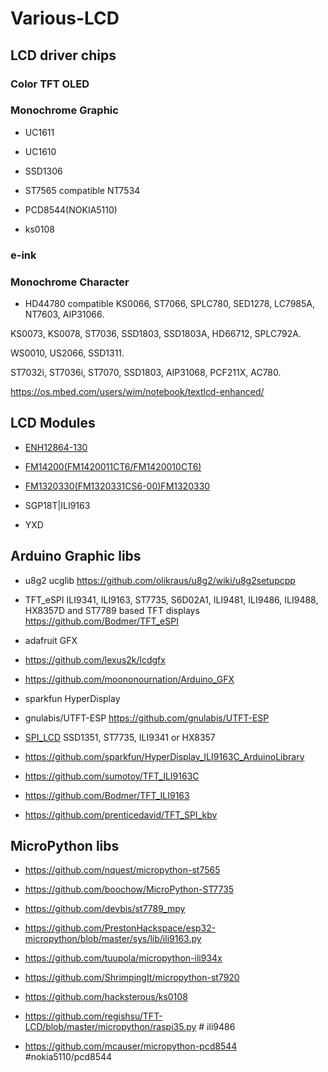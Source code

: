# Various-LCD

## LCD driver chips

### Color TFT OLED 

###  Monochrome Graphic
* UC1611 

* UC1610

* SSD1306 

* ST7565 compatible NT7534

* PCD8544(NOKIA5110)

* ks0108

### e-ink


### Monochrome Character 
* HD44780 compatible KS0066, ST7066, SPLC780, SED1278, LC7985A, NT7603, AIP31066. 

KS0073, KS0078, ST7036, SSD1803, SSD1803A, HD66712, SPLC792A. 

WS0010, US2066, SSD1311.

ST7032i, ST7036i, ST7070, SSD1803, AIP31068, PCF211X, AC780.

https://os.mbed.com/users/wim/notebook/textlcd-enhanced/


## LCD Modules

* [ENH12864-130](ENH12864-130/sample_image_ENH12864-130.jpg)

* [FM14200(FM1420011CT6/FM1420010CT6)](FM14200/FM1420010CT6.jpg)


* [FM1320330(FM1320331CS6-00)FM1320330](FM1320330/FM1320331CS6-00.jpg)

* SGP18T|ILI9163

* YXD




## Arduino Graphic libs

* u8g2 ucglib https://github.com/olikraus/u8g2/wiki/u8g2setupcpp
* TFT_eSPI ILI9341, ILI9163, ST7735, S6D02A1, ILI9481, ILI9486, ILI9488, HX8357D and ST7789 based TFT displays https://github.com/Bodmer/TFT_eSPI
* adafruit GFX
* https://github.com/lexus2k/lcdgfx
* https://github.com/moononournation/Arduino_GFX
* sparkfun HyperDisplay

* gnulabis/UTFT-ESP https://github.com/gnulabis/UTFT-ESP

* [SPI_LCD](https://github.com/bitbank2/SPI_LCD) SSD1351, ST7735, ILI9341 or HX8357
 
* https://github.com/sparkfun/HyperDisplay_ILI9163C_ArduinoLibrary

* https://github.com/sumotoy/TFT_ILI9163C

* https://github.com/Bodmer/TFT_ILI9163

* https://github.com/prenticedavid/TFT_SPI_kbv

## MicroPython libs

* https://github.com/nquest/micropython-st7565

* https://github.com/boochow/MicroPython-ST7735

* https://github.com/devbis/st7789_mpy

* https://github.com/PrestonHackspace/esp32-micropython/blob/master/sys/lib/ili9163.py 

* https://github.com/tuupola/micropython-ili934x

* https://github.com/ShrimpingIt/micropython-st7920

* https://github.com/hacksterous/ks0108

* https://github.com/regishsu/TFT-LCD/blob/master/micropython/raspi35.py # ili9486

* https://github.com/mcauser/micropython-pcd8544 #nokia5110/pcd8544

